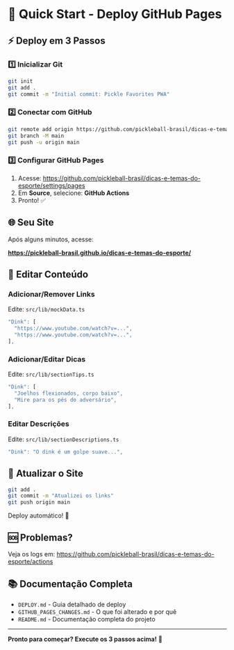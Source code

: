 # 🚀 Quick Start - Deploy GitHub Pages

## ⚡ Deploy em 3 Passos

### 1️⃣ Inicializar Git

```bash
git init
git add .
git commit -m "Initial commit: Pickle Favorites PWA"
```

### 2️⃣ Conectar com GitHub

```bash
git remote add origin https://github.com/pickleball-brasil/dicas-e-temas-do-esporte.git
git branch -M main
git push -u origin main
```

### 3️⃣ Configurar GitHub Pages

1. Acesse: https://github.com/pickleball-brasil/dicas-e-temas-do-esporte/settings/pages
2. Em **Source**, selecione: **GitHub Actions**
3. Pronto! ✅

## 🌐 Seu Site

Após alguns minutos, acesse:

**https://pickleball-brasil.github.io/dicas-e-temas-do-esporte/**

## 📝 Editar Conteúdo

### Adicionar/Remover Links

Edite: `src/lib/mockData.ts`

```typescript
"Dink": [
  "https://www.youtube.com/watch?v=...",
  "https://www.youtube.com/watch?v=...",
],
```

### Adicionar/Editar Dicas

Edite: `src/lib/sectionTips.ts`

```typescript
"Dink": [
  "Joelhos flexionados, corpo baixo",
  "Mire para os pés do adversário",
],
```

### Editar Descrições

Edite: `src/lib/sectionDescriptions.ts`

```typescript
"Dink": "O dink é um golpe suave...",
```

## 🔄 Atualizar o Site

```bash
git add .
git commit -m "Atualizei os links"
git push origin main
```

Deploy automático! 🎉

## 🆘 Problemas?

Veja os logs em:
https://github.com/pickleball-brasil/dicas-e-temas-do-esporte/actions

## 📚 Documentação Completa

- `DEPLOY.md` - Guia detalhado de deploy
- `GITHUB_PAGES_CHANGES.md` - O que foi alterado e por quê
- `README.md` - Documentação completa do projeto

---

**Pronto para começar? Execute os 3 passos acima!** 🚀

